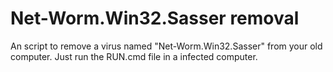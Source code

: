 # Net-Worm.Win32.Sasser removal
An script to remove a virus named "Net-Worm.Win32.Sasser" from your old computer.
Just run the RUN.cmd file in a infected computer.
